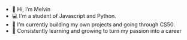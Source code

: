 - 👋 Hi, I’m Melvin
- 💻 I'm a student of Javascript and Python.
- 🌱 I’m currently building my own projects and going through CS50. 
- 🚀 Consistently learning and growing to turn my passion into a career
<!---
Melvin-N/Melvin-N is a ✨ special ✨ repository because its `README.md` (this file) appears on your GitHub profile.
You can click the Preview link to take a look at your changes.
--->
